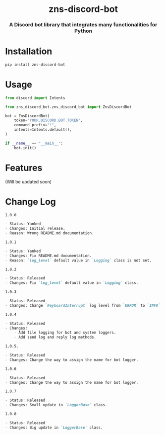 <h1 align="center">zns-discord-bot</h1>

<h3 align="center">A Discord bot library that integrates many functionalities for Python</h3>

# Installation

```bash
pip install zns-discord-bot
```

# Usage

```python
from discord import Intents

from zns_discord_bot.zns_discord_bot import ZnsDiscordBot

bot = ZnsDiscordBot(
    token="YOUR.DISCORD.BOT.TOKEN",
    command_prefix="!",
    intents=Intents.default(),
)

if __name__ == "__main__":
    bot.init()
```

# Features

(Will be updated soon)

# Change Log

```markdown
1.0.0

- Status: Yanked
- Changes: Initial release.
- Reason: Wrong README.md documentation.

1.0.1

- Status: Yanked
- Changes: Fix README.md documentation.
- Reason: `log_level` default value in `Logging` class is not set.

1.0.2

- Status: Released
- Changes: Fix `log_level` default value in `Logging` class.

1.0.3

- Status: Released
- Changes: Change `KeyboardInterrupt` log level from `ERROR` to `INFO`.

1.0.4

- Status: Released
- Changes:
    - Add file logging for bot and system loggers.
    - Add send log and reply log methods.

1.0.5.

- Status: Released
- Changes: Change the way to assign the name for bot logger.

1.0.6

- Status: Released
- Changes: Change the way to assign the name for bot logger.

1.0.7

- Status: Released
- Changes: Small update in `LoggerBase` class.

1.0.8

- Status: Released
- Changes: Big update in `LoggerBase` class.
```


